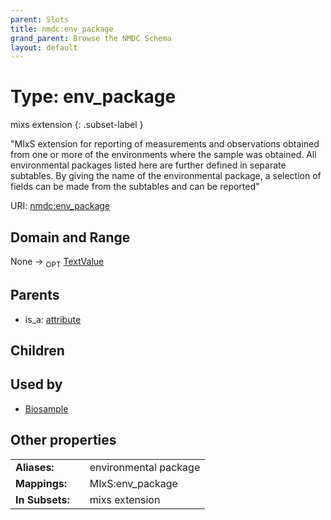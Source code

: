 ```yaml
---
parent: Slots
title: nmdc:env_package
grand_parent: Browse the NMDC Schema
layout: default
---
```


# Type: env_package

mixs extension
{: .subset-label }


"MIxS extension for reporting of measurements and observations obtained from one or more of the environments where the sample was obtained. All environmental packages listed here are further defined in separate subtables. By giving the name of the environmental package, a selection of fields can be made from the subtables and can be reported"

URI: [nmdc:env_package](https://microbiomedata/meta/env_package)

## Domain and Range

None ->  <sub>OPT</sub> [TextValue](TextValue.md)

## Parents

 *  is_a: [attribute](attribute.md)

## Children


## Used by

 * [Biosample](Biosample.md)

## Other properties

|  |  |  |
| --- | --- | --- |
| **Aliases:** | | environmental package |
| **Mappings:** | | MIxS:env_package |
| **In Subsets:** | | mixs extension |

